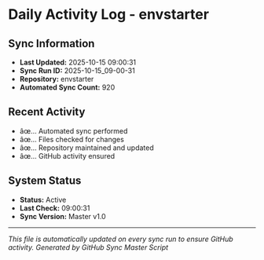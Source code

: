 ﻿# Daily Activity Log - envstarter

## Sync Information
- **Last Updated:** 2025-10-15 09:00:31
- **Sync Run ID:** 2025-10-15_09-00-31
- **Repository:** envstarter
- **Automated Sync Count:** 920

## Recent Activity
- âœ… Automated sync performed
- âœ… Files checked for changes
- âœ… Repository maintained and updated
- âœ… GitHub activity ensured

## System Status
- **Status:** Active
- **Last Check:** 09:00:31
- **Sync Version:** Master v1.0

---
*This file is automatically updated on every sync run to ensure GitHub activity.*
*Generated by GitHub Sync Master Script*
